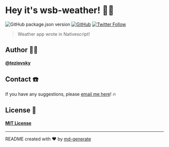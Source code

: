 # Hey it's wsb-weather! 🖖🏼

![GitHub package.json version](https://img.shields.io/github/package-json/v/teziovsky/wsb-weather) [![GitHub](https://img.shields.io/github/license/teziovsky/wsb-weather)](https://choosealicense.com/licenses/mit/) [![Twitter Follow](https://img.shields.io/twitter/follow/teziovsky?style=social)](https://www.twitter.com/teziovsky)

> Weather app wrote in Nativescript!

## Author 🙎🏼‍

#### [@teziovsky](https://www.github.com/teziovsky)

## Contact ☎️

If you have any suggestions, please [email me here](mailto:jakub.soboczynski@icloud.com)! 🔥

## License 🧾

#### [MIT License](https://choosealicense.com/licenses/mit/)

---

README created with ❤️ by [md-generate](https://www.npmjs.com/package/md-generate)
